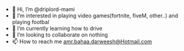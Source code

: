 - 👋 Hi, I’m @driplord-mami
- 👀 I’m interested in playing video games(fortnite, fiveM, other..) and playing footbal
- 🌱 I’m currently learning how to drive
- 💞️ I’m looking to collaborate on nothing
- 📫 How to reach me amr.bahaa.darweesh@Hotmail.com

<!---
driplord-mami/driplord-mami is a ✨ special ✨ repository because its `README.md` (this file) appears on your GitHub profile.
You can click the Preview link to take a look at your changes.
--->
